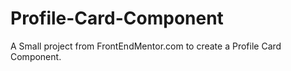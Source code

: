 # Profile-Card-Component
A Small project from FrontEndMentor.com to create a Profile Card Component.
